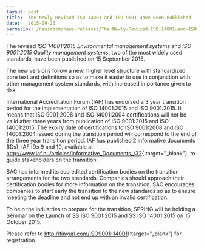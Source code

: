 ```yaml
---
layout: post
title:  The Newly Revised ISO 14001 and ISO 9001 Have Been Published
date:   2015-09-23
permalink: /newsroom/news-releases/The-Newly-Revised-ISO-14001-and-ISO-9001-Have-Been-Published
---
```


The revised _ISO 14001:2015 Environmental management systems_ and _ISO 9001:2015 Quality management systems_, two of the most widely used standards, have been published on 15 September 2015.
 
The new versions follow a new, higher level structure with standardized core text and definitions so as to make it easier to use in conjunction with other management system standards, with increased importance given to risk.
 
International Accreditation Forum (IAF) has endorsed a 3 year transition period for the implementation of ISO 14001:2015 and ISO 9001:2015. It means that ISO 9001:2008 and ISO 14001:2004 certifications will not be valid after three years from publication of ISO 9001:2015 and ISO 14001:2015. The expiry date of certifications to ISO 9001:2008 and ISO 14001:2004 issued during the transition period will correspond to the end of the three year transition period.  IAF has published 2 informative documents (IDs), IAF IDs 9 and 10, available at <http://www.iaf.nu/articles/Informative_Documents_/32>{:target="_blank"}, to guide stakeholders on the transition.
 
SAC has informed its accredited certification bodies on the transition arrangements for the two standards. Companies should approach their certification bodies for more information on the transition. SAC encourages companies to start early the transition to the new standards so as to ensure meeting the deadline and not end up with an invalid certification.
 
To help the industries to prepare for the transition, SPRING will be holding a Seminar on the Launch of SS ISO 9001:2015 and SS ISO 14001:2015 on 15 October 2015.
 
Please refer to <http://tinyurl.com/ISO9001-14001>{:target="_blank"} for registration.
